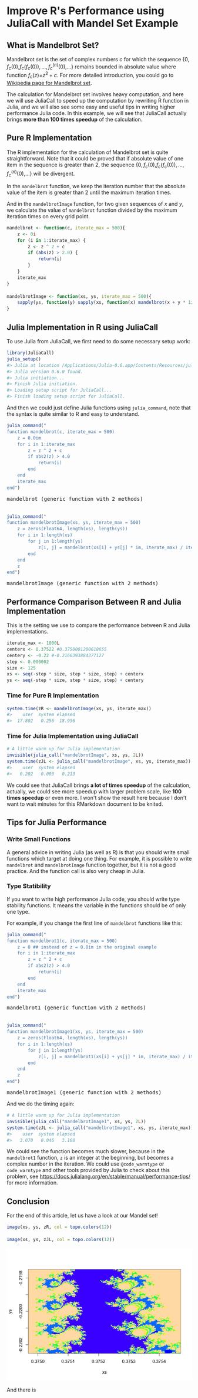 
Improve R's Performance using JuliaCall with Mandel Set Example
===============================================================

What is Mandelbrot Set?
-----------------------

Mandelbrot set is the set of complex numbers *c* for which the sequence {0, *f*<sub>*c*</sub>(0),*f*<sub>*c*</sub>(*f*<sub>*c*</sub>(0)), …, *f*<sub>*c*</sub><sup>(*n*)</sup>(0),…} remains bounded in absolute value where function *f*<sub>*c*</sub>(*z*)=*z*<sup>2</sup> + *c*. For more detailed introduction, you could go to [Wikipedia page for Mandelbrot set](https://en.wikipedia.org/wiki/Mandelbrot_set).

The calculation for Mandelbrot set involves heavy computation, and here we will use JuliaCall to speed up the computation by rewriting R function in Julia, and we will also see some easy and useful tips in writing higher performance Julia code. In this example, we will see that JuliaCall actually brings **more than 100 times speedup** of the calculation.

Pure R Implementation
---------------------

The R implementation for the calculation of Mandelbrot set is quite straightforward. Note that it could be proved that if absolute value of one item in the sequence is greater than 2, the sequence {0, *f*<sub>*c*</sub>(0),*f*<sub>*c*</sub>(*f*<sub>*c*</sub>(0)), …, *f*<sub>*c*</sub><sup>(*n*)</sup>(0),…} will be divergent.

In the `mandelbrot` function, we keep the iteration number that the absolute value of the item is greater than 2 until the maximum iteration times.

And in the `mandelbrotImage` function, for two given sequences of *x* and *y*, we calculate the value of `mandelbrot` function divided by the maximum iteration times on every grid point.

``` r
mandelbrot <- function(c, iterate_max = 500){
    z <- 0i
    for (i in 1:iterate_max) {
        z <- z ^ 2 + c
        if (abs(z) > 2.0) {
            return(i)
        }
    }
    iterate_max
}

mandelbrotImage <- function(xs, ys, iterate_max = 500){
    sapply(ys, function(y) sapply(xs, function(x) mandelbrot(x + y * 1i, iterate_max = iterate_max))) / iterate_max
}
```

Julia Implementation in R using JuliaCall
-----------------------------------------

To use Julia from JuliaCall, we first need to do some necessary setup work:

``` r
library(JuliaCall)
julia_setup()
#> Julia at location /Applications/Julia-0.6.app/Contents/Resources/julia/bin will be used.
#> Julia version 0.6.0 found.
#> Julia initiation...
#> Finish Julia initiation.
#> Loading setup script for JuliaCall...
#> Finish loading setup script for JuliaCall.
```

And then we could just define Julia functions using `julia_command`, note that the syntax is quite similar to R and easy to understand.

``` r
julia_command("
function mandelbrot(c, iterate_max = 500)
    z = 0.0im
    for i in 1:iterate_max
        z = z ^ 2 + c
        if abs2(z) > 4.0
            return(i)
        end
    end
    iterate_max
end")
```

<pre><div class = 'JuliaDisplay'>mandelbrot (generic function with 2 methods)</div></pre>
``` r

julia_command("
function mandelbrotImage(xs, ys, iterate_max = 500)
    z = zeros(Float64, length(xs), length(ys))
    for i in 1:length(xs)
        for j in 1:length(ys)
            z[i, j] = mandelbrot(xs[i] + ys[j] * im, iterate_max) / iterate_max
        end
    end
    z
end")
```

<pre><div class = 'JuliaDisplay'>mandelbrotImage (generic function with 2 methods)</div></pre>
Performance Comparison Between R and Julia Implementation
---------------------------------------------------------

This is the setting we use to compare the performance between R and Julia implementations.

``` r
iterate_max <- 1000L
centerx <- 0.37522 #0.3750001200618655
centery <- -0.22 #-0.2166393884377127
step <- 0.000002
size <- 125
xs <- seq(-step * size, step * size, step) + centerx
ys <- seq(-step * size, step * size, step) + centery
```

### Time for Pure R Implementation

``` r
system.time(zR <- mandelbrotImage(xs, ys, iterate_max))
#>    user  system elapsed 
#>  17.802   0.256  18.956
```

### Time for Julia Implementation using JuliaCall

``` r
# A little warm up for Julia implementation
invisible(julia_call("mandelbrotImage", xs, ys, 2L))
system.time(zJL <- julia_call("mandelbrotImage", xs, ys, iterate_max))
#>    user  system elapsed 
#>   0.202   0.003   0.213
```

We could see that JuliaCall brings **a lot of times speedup** of the calculation, actually, we could see more speedup with larger problem scale, like **100 times speedup** or even more. I won't show the result here because I don't want to wait minutes for this RMarkdown document to be knited.

Tips for Julia Performance
--------------------------

### Write Small Functions

A general advice in writing Julia (as well as R) is that you should write small functions which target at doing one thing. For example, it is possible to write `mandelbrot` and `mandelbrotImage` function together, but it is not a good practice. And the function call is also very cheap in Julia.

### Type Statibility

If you want to write high performance Julia code, you should write type stability functions. It means the variable in the functions should be of only one type.

For example, if you change the first line of `mandelbrot` functions like this:

``` r
julia_command("
function mandelbrot1(c, iterate_max = 500)
    z = 0 ## instead of z = 0.0im in the original example
    for i in 1:iterate_max
        z = z ^ 2 + c
        if abs2(z) > 4.0
            return(i)
        end
    end
    iterate_max
end")
```

<pre><div class = 'JuliaDisplay'>mandelbrot1 (generic function with 2 methods)</div></pre>
``` r

julia_command("
function mandelbrotImage1(xs, ys, iterate_max = 500)
    z = zeros(Float64, length(xs), length(ys))
    for i in 1:length(xs)
        for j in 1:length(ys)
            z[i, j] = mandelbrot1(xs[i] + ys[j] * im, iterate_max) / iterate_max
        end
    end
    z
end")
```

<pre><div class = 'JuliaDisplay'>mandelbrotImage1 (generic function with 2 methods)</div></pre>
And we do the timing again:

``` r
# A little warm up for Julia implementation
invisible(julia_call("mandelbrotImage1", xs, ys, 2L))
system.time(zJL <- julia_call("mandelbrotImage1", xs, ys, iterate_max))
#>    user  system elapsed 
#>   3.070   0.046   3.168
```

We could see the function becomes much slower, because in the `mandelbrot1` function, `z` is an integer at the beginning, but becomes a complex number in the iteration. We could use `@code_warntype` or `code_warntype` and other tools provided by Julia to check about this problem, see <https://docs.julialang.org/en/stable/manual/performance-tips/> for more information.

Conclusion
----------

For the end of this article, let us have a look at our Mandel set!

``` r
image(xs, ys, zR, col = topo.colors(12))

image(xs, ys, zJL, col = topo.colors(12))
```

![](mandelbrot_files/figure-markdown_github-ascii_identifiers/unnamed-chunk-10-1.png)

And there is
